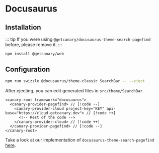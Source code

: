 # Docusaurus

## Installation

::: tip
If you were using `@getcanary/docusaurus-theme-search-pagefind` before, please remove it.
:::

```bash
npm install @getcanary/web
```

## Configuration

```bash
npm run swizzle @docusaurus/theme-classic SearchBar -- --eject
```

After ejecting, you can edit generated files in `src/theme/SearchBar`.

```html-vue
<canary-root framework="docusaurus">
  <canary-provider-pagefind> // [!code --]
    <canary-provider-cloud project-key="KEY" api-base="https://cloud.getcanary.dev"> // [!code ++]
      <!-- Rest of the code -->
    </canary-provider-cloud> // [!code ++]
  </canary-provider-pagefind> // [!code --]
</canary-root>
```

Take a look at our implementation of `docusaurus-theme-search-pagefind` [here](https://github.com/fastrepl/canary/blob/main/js/packages/docusaurus-theme-search-pagefind/src/theme/SearchBar/Canary.jsx).
